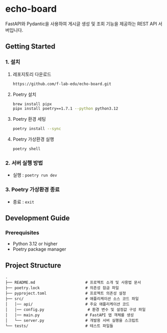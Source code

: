# echo-board

FastAPI와 Pydantic을 사용하여 게시글 생성 및 조회 기능을 제공하는 REST API 서버입니다.


## Getting Started

### 1. 설치

1. 레포지토리 다운로드
   ```bash
   https://github.com/f-lab-edu/echo-board.git
   ```

2. Poetry 설치
   ```bash
   brew install pipx
   pipx install poetry==1.7.1 --python python3.12
   ```
3. Poetry 환경 세팅
   ```bash
   poetry install --sync
   ```
4. Poetry 가상환경 실행
   ```bash
   poetry shell
   ```

### 2. 서버 실행 방법
- 실행 : `poetry run dev`

### 3. Poetry 가상환경 종료
- 종료 : `exit`


## Development Guide
### Prerequisites
* Python 3.12 or higher
* Poetry package manager

## Project Structure
```
.
├── README.md                      # 프로젝트 소개 및 사용법 문서
├── poetry.lock                    # 의존성 잠금 파일
├── pyproject.toml                 # 프로젝트 의존성 설정
├── src/                           # 애플리케이션 소스 코드 파일
│   │── api/                       # 주요 애플리케이션 코드
│   │── config.py                   # 환경 변수 및 설정값 구성 파일
│   │── main.py                    # FastAPI 앱 객체를 생성
│   └── server.py                  # 개발용 서버 실행을 스크립트
└── tests/                         # 테스트 파일들
```
